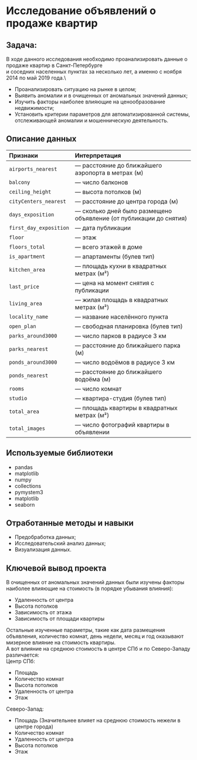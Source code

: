 # Исследование объявлений о продаже квартир
## Задача:
В ходе данного исследования необходимо проанализировать данные о продаже квартир в Санкт-Петербурге\
и соседних населенных пунктах за несколько лет, а именно с ноября 2014 по май 2019 года.\
* Проанализировать ситуацию на рынке в целом;
* Выявить аномалии и в очищенных от аномальных значений данных;
* Изучить факторы наиболее влияющие на ценообразование недвижимости;
* Установить критерии параметров для автоматизированной системы, отслеживающей аномалии и мошенническую деятельность.
## Описание данных

|Признаки|Интерпретация|
|:--- |:----------- |
|`airports_nearest`| — расстояние до ближайшего аэропорта в метрах (м)|
|`balcony`| — число балконов|
|`ceiling_height`| — высота потолков (м)|
|`cityCenters_nearest`| — расстояние до центра города (м)|
|`days_exposition`| — сколько дней было размещено объявление (от публикации до снятия)|
|`first_day_exposition`| — дата публикации|
|`floor`| — этаж|
|`floors_total`| — всего этажей в доме|
|`is_apartment`| — апартаменты (булев тип)|
|`kitchen_area`| — площадь кухни в квадратных метрах (м²)|
|`last_price`| — цена на момент снятия с публикации|
|`living_area`| — жилая площадь в квадратных метрах (м²)|
|`locality_name`| — название населённого пункта|
|`open_plan`| — свободная планировка (булев тип)|
|`parks_around3000`| — число парков в радиусе 3 км|
|`parks_nearest`| — расстояние до ближайшего парка (м)|
|`ponds_around3000`| — число водоёмов в радиусе 3 км|
|`ponds_nearest`| — расстояние до ближайшего водоёма (м)|
|`rooms`| — число комнат|
|`studio`| — квартира-студия (булев тип)|
|`total_area`| — площадь квартиры в квадратных метрах (м²)|
|`total_images`| — число фотографий квартиры в объявлении|
## Используемые библиотеки
* pandas
* matplotlib
* numpy
* collections
* pymystem3
* matplotlib
* seaborn
## Отработанные методы и навыки
* Предобработка данных;
* Исследовательский анализ данных;
* Визуализация данных.
## Ключевой вывод проекта
В очищенных от аномальных значений данных были изучены факторы наиболее влияющие на стоимость (в порядке убывания влияния):
* Удаленность от центра
* Высота потолков 
* Зависимость от этажа
* Зависимость от площади квартиры

Остальные изученные параметры, такие как дата размещения объявления, количество комнат, день недели, месяц и год оказывают мизерное влияние на стоимость квартиры.\
А вот влияние на среднюю стоимость в центре СПб и по Северо-Западу различается:\
Центр СПб:
* Площадь 
* Количество комнат
* Высота потолков
* Удаленность от центра
* Этаж

Северо-Запад:
* Площадь (Значительнее влияет на среднюю стоимость нежели в центре города)
* Количество комнат 
* Удаленность от центра 
* Высота потолков 
* Этаж 
